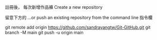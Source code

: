 註冊後，
每次新增作品褲 Create a new repository

留意下方的 
…or push an existing repository from the command line 指令欄

git remote add origin https://github.com/sandrayangtw/Git-GitHub.git
git branch -M main
git push -u origin main 